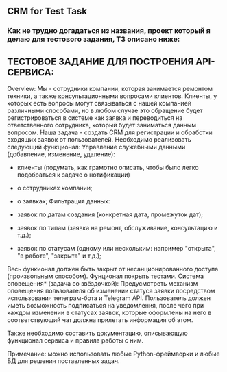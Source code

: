 ## CRM for Test Task
### Как не трудно догадаться из названия, проект который я делаю для тестового задания, ТЗ описано ниже:
## ТЕСТОВОЕ ЗАДАНИЕ ДЛЯ ПОСТРОЕНИЯ API-СЕРВИСА:
Overview: Мы - сотрудники компании, которая занимается ремонтом техники, а также консультационными вопросами клиентов. Клиенты, у которых есть вопросы могут связываться с нашей компанией различными способами, но в любом случае это обращение будет регистрироваться в системе как заявка и переводиться на ответственного сотрудника, который будет заниматься данным вопросом.
Наша задача - создать CRM для регистрации и обработки входящих заявок от пользователей.
Необходимо реализовать следующий функционал:
Управление служебными данными (добавление, изменение, удаление):

* клиенты (подумать, как грамотно описать, чтобы было легко подобраться к задаче о нотификации)
* о сотрудниках компании;
* о заявках;
Фильтрация данных:

* заявок по датам создания (конкретная дата, промежуток дат);
* заявок по типам (заявка на ремонт, обслуживание, консультацию и т.д.);
* заявок по статусам (одному или нескольким: например "открыта", "в работе", "закрыта" и т.д.);

Весь функионал должен быть закрыт от несанционированного доступа (произвольным способом). Фунционал покрыть тестами.
Система оповещения* (задача со звёздочкой): Предусмотреть механизм оповещения пользователя об изменении статуса заявки посредством использования телеграм-бота и Telegram API. Пользователь должен иметь возможность подписаться на уведомления, после чего при каждом изменении в статусах заявок, которые оформлены на него в соответствующий чат должна прилетать информация об этом.

Также необходимо составить документацию, описывающую функционал сервиса и правила работы с ним.

Примечание: можно использовать любые Python-фреймворки и любые БД для решения поставленных задач.